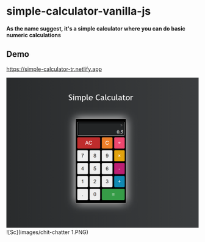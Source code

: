 # simple-calculator-vanilla-js
#### As the name suggest, it's a simple calculator where you can do basic numeric calculations

## **Demo**
https://simple-calculator-tr.netlify.app

![Screenshot](screenshot.PNG)
![Sc](images/chit-chatter 1.PNG)
